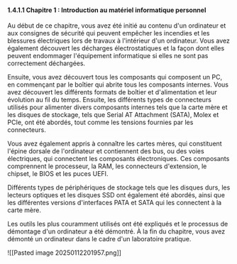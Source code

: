 
#### 1.4.1.1 Chapitre 1 : Introduction au matériel informatique personnel

Au début de ce chapitre, vous avez été initié au contenu d'un ordinateur et aux consignes de sécurité qui peuvent empêcher les incendies et les blessures électriques lors de travaux à l'intérieur d'un ordinateur. 
Vous avez également découvert les décharges électrostatiques et la façon dont elles peuvent endommager l'équipement informatique si elles ne sont pas correctement déchargées.

Ensuite, vous avez découvert tous les composants qui composent un PC, en commençant par le boîtier qui abrite tous les composants internes. Vous avez découvert les différents formats de boîtier et d'alimentation et leur évolution au fil du temps. Ensuite, les différents types de connecteurs utilisés pour alimenter divers composants internes tels que la carte mère et les disques de stockage, tels que Serial AT Attachment (SATA), Molex et PCIe, ont été abordés, tout comme les tensions fournies par les connecteurs.

Vous avez également appris à connaître les cartes mères, qui constituent l'épine dorsale de l'ordinateur et contiennent des bus, ou des voies électriques, qui connectent les composants électroniques. Ces composants comprennent le processeur, la RAM, les connecteurs d'extension, le chipset, le BIOS et les puces UEFI.

Différents types de périphériques de stockage tels que les disques durs, les lecteurs optiques et les disques SSD ont également été abordés, ainsi que les différentes versions d'interfaces PATA et SATA qui les connectent à la carte mère.

Les outils les plus couramment utilisés ont été expliqués et le processus de démontage d'un ordinateur a été démontré. À la fin du chapitre, vous avez démonté un ordinateur dans le cadre d'un laboratoire pratique.

![[Pasted image 20250112201957.png]]




